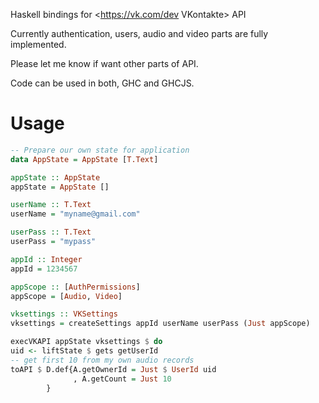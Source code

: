 Haskell bindings for <https://vk.com/dev VKontakte> API

Currently authentication, users, audio and video parts are fully implemented.

Please let me know if want other parts of API.

Code can be used in both, GHC and GHCJS.

# Usage

```haskell
-- Prepare our own state for application
data AppState = AppState [T.Text]

appState :: AppState
appState = AppState []

userName :: T.Text
userName = "myname@gmail.com"

userPass :: T.Text
userPass = "mypass"

appId :: Integer
appId = 1234567

appScope :: [AuthPermissions]
appScope = [Audio, Video]

vksettings :: VKSettings
vksettings = createSettings appId userName userPass (Just appScope)

execVKAPI appState vksettings $ do
uid <- liftState $ gets getUserId
-- get first 10 from my own audio records
toAPI $ D.def{A.getOwnerId = Just $ UserId uid
              , A.getCount = Just 10
        }
```

